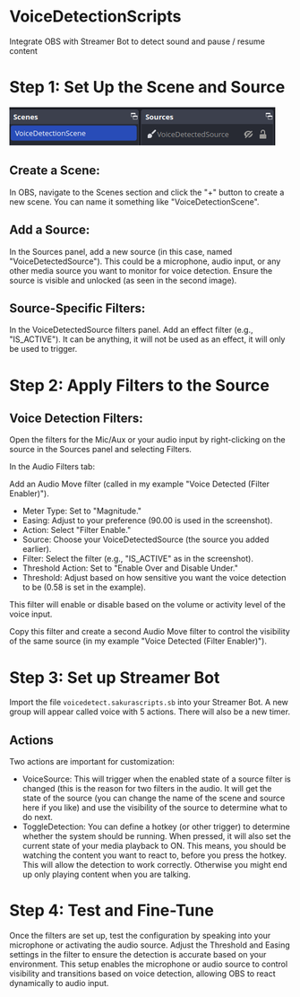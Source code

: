# VoiceDetectionScripts
Integrate OBS with Streamer Bot to detect sound and pause / resume content

# Step 1: Set Up the Scene and Source

![Scene](OBS-Scene.png)

## Create a Scene:

In OBS, navigate to the Scenes section and click the "+" button to create a new scene. You can name it something like "VoiceDetectionScene".

## Add a Source:

In the Sources panel, add a new source (in this case, named "VoiceDetectedSource"). This could be a microphone, audio input, or any other media source you want to monitor for voice detection.
Ensure the source is visible and unlocked (as seen in the second image).

## Source-Specific Filters:

In the VoiceDetectedSource filters panel. Add an effect filter (e.g., "IS_ACTIVE"). It can be anything, it will not be used as an effect, it will only be used to trigger.

# Step 2: Apply Filters to the Source

## Voice Detection Filters:

Open the filters for the Mic/Aux or your audio input by right-clicking on the source in the Sources panel and selecting Filters.

In the Audio Filters tab:

Add an Audio Move filter (called in my example "Voice Detected (Filter Enabler)").
- Meter Type: Set to "Magnitude."
- Easing: Adjust to your preference (90.00 is used in the screenshot).
- Action: Select "Filter Enable."
- Source: Choose your VoiceDetectedSource (the source you added earlier).
- Filter: Select the filter (e.g., "IS_ACTIVE" as in the screenshot).
- Threshold Action: Set to "Enable Over and Disable Under."
- Threshold: Adjust based on how sensitive you want the voice detection to be (0.58 is set in the example).

This filter will enable or disable based on the volume or activity level of the voice input.

Copy this filter and create a second Audio Move filter to control the visibility of the same source (in my example "Voice Detected (Filter Enabler)").

# Step 3: Set up Streamer Bot

Import the file `voicedetect.sakurascripts.sb` into your Streamer Bot. A new group will appear called voice with 5 actions. There will also be a new timer.

## Actions

Two actions are important for customization:

- VoiceSource: This will trigger when the enabled state of a source filter is changed (this is the reason for two filters in the audio. It will get the state of the source (you can change the name of the scene and source here if you like) and use the visibility of the source to determine what to do next.
- ToggleDetection: You can define a hotkey (or other trigger) to determine whether the system should be running. When pressed, it will also set the current state of your media playback to ON. This means, you should be watching the content you want to react to, before you press the hotkey. This will allow the detection to work correctly. Otherwise you might end up only playing content when you are talking.

# Step 4: Test and Fine-Tune

Once the filters are set up, test the configuration by speaking into your microphone or activating the audio source.
Adjust the Threshold and Easing settings in the filter to ensure the detection is accurate based on your environment.
This setup enables the microphone or audio source to control visibility and transitions based on voice detection, allowing OBS to react dynamically to audio input.
